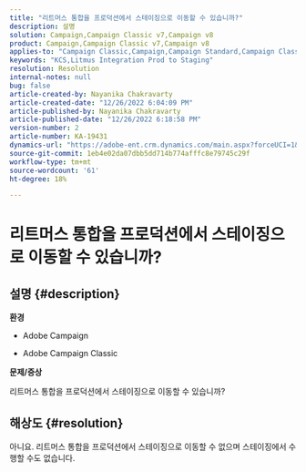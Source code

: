 ```yaml
---
title: "리트머스 통합을 프로덕션에서 스테이징으로 이동할 수 있습니까?"
description: 설명
solution: Campaign,Campaign Classic v7,Campaign v8
product: Campaign,Campaign Classic v7,Campaign v8
applies-to: "Campaign Classic,Campaign,Campaign Standard,Campaign Classic v7,Campaign v8"
keywords: "KCS,Litmus Integration Prod to Staging"
resolution: Resolution
internal-notes: null
bug: false
article-created-by: Nayanika Chakravarty
article-created-date: "12/26/2022 6:04:09 PM"
article-published-by: Nayanika Chakravarty
article-published-date: "12/26/2022 6:18:58 PM"
version-number: 2
article-number: KA-19431
dynamics-url: "https://adobe-ent.crm.dynamics.com/main.aspx?forceUCI=1&pagetype=entityrecord&etn=knowledgearticle&id=5cfaefac-4785-ed11-81ac-6045bd006b4b"
source-git-commit: 1eb4e02da07dbb5dd714b774afffc8e79745c29f
workflow-type: tm+mt
source-wordcount: '61'
ht-degree: 18%

---
```


# 리트머스 통합을 프로덕션에서 스테이징으로 이동할 수 있습니까?

## 설명 {#description}


<b>환경</b>

- Adobe Campaign

- Adobe Campaign Classic

<b>문제/증상</b>

리트머스 통합을 프로덕션에서 스테이징으로 이동할 수 있습니까?


## 해상도 {#resolution}


아니요. 리트머스 통합을 프로덕션에서 스테이징으로 이동할 수 없으며 스테이징에서 수행할 수도 없습니다.
